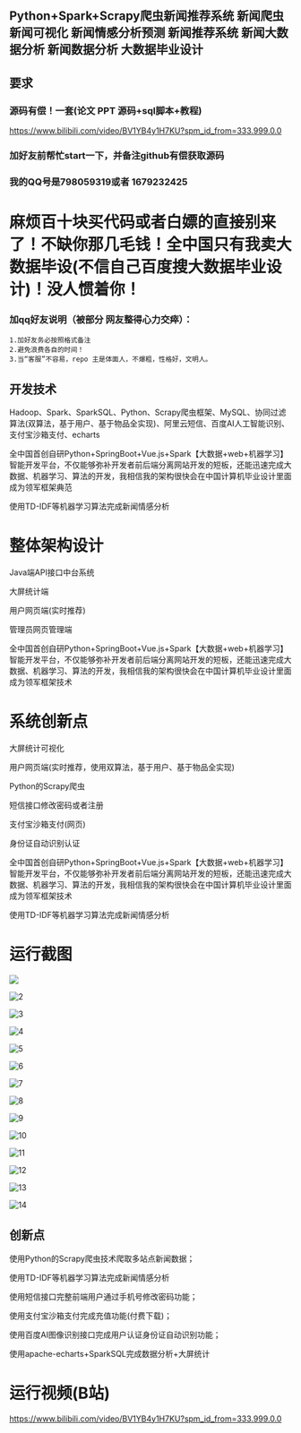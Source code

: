 ## Python+Spark+Scrapy爬虫新闻推荐系统 新闻爬虫 新闻可视化 新闻情感分析预测 新闻推荐系统 新闻大数据分析 新闻数据分析 大数据毕业设计

## 要求
### 源码有偿！一套(论文 PPT 源码+sql脚本+教程)

https://www.bilibili.com/video/BV1YB4y1H7KU?spm_id_from=333.999.0.0

### 
### 加好友前帮忙start一下，并备注github有偿获取源码
### 我的QQ号是798059319或者 1679232425

# 麻烦百十块买代码或者白嫖的直接别来了！不缺你那几毛钱！全中国只有我卖大数据毕设(不信自己百度搜大数据毕业设计)！没人惯着你！

### 加qq好友说明（被部分 网友整得心力交瘁）：
    1.加好友务必按照格式备注
    2.避免浪费各自的时间！
    3.当“客服”不容易，repo 主是体面人，不爆粗，性格好，文明人。





## 开发技术
Hadoop、Spark、SparkSQL、Python、Scrapy爬虫框架、MySQL、协同过滤算法(双算法，基于用户、基于物品全实现)、阿里云短信、百度AI人工智能识别、支付宝沙箱支付、echarts

全中国首创自研Python+SpringBoot+Vue.js+Spark【大数据+web+机器学习】智能开发平台，不仅能够弥补开发者前后端分离网站开发的短板，还能迅速完成大数据、机器学习、算法的开发，我相信我的架构很快会在中国计算机毕业设计里面成为领军框架典范

使用TD-IDF等机器学习算法完成新闻情感分析

# 整体架构设计

Java端API接口中台系统

大屏统计端

用户网页端(实时推荐)

管理员网页管理端

全中国首创自研Python+SpringBoot+Vue.js+Spark【大数据+web+机器学习】智能开发平台，不仅能够弥补开发者前后端分离网站开发的短板，还能迅速完成大数据、机器学习、算法的开发，我相信我的架构很快会在中国计算机毕业设计里面成为领军框架技术



 

 

# 系统创新点

大屏统计可视化

用户网页端(实时推荐，使用双算法，基于用户、基于物品全实现) 

Python的Scrapy爬虫

短信接口修改密码或者注册

支付宝沙箱支付(网页)

身份证自动识别认证

全中国首创自研Python+SpringBoot+Vue.js+Spark【大数据+web+机器学习】智能开发平台，不仅能够弥补开发者前后端分离网站开发的短板，还能迅速完成大数据、机器学习、算法的开发，我相信我的架构很快会在中国计算机毕业设计里面成为领军框架技术

使用TD-IDF等机器学习算法完成新闻情感分析

# 运行截图

![](1.png)

![2](2.jpg)

![3](3.jpg)

![4](4.png)

![5](5.png)

![6](6.png)

![7](7.png)

![8](8.png)

![9](9.png)

![10](10.png)

![11](11.png)

![12](12.png)

![13](13.png)

![14](14.png)













## 创新点

使用Python的Scrapy爬虫技术爬取多站点新闻数据；

使用TD-IDF等机器学习算法完成新闻情感分析

使用短信接口完整前端用户通过手机号修改密码功能；

使用支付宝沙箱支付完成充值功能(付费下载)；

使用百度AI图像识别接口完成用户认证身份证自动识别功能；

使用apache-echarts+SparkSQL完成数据分析+大屏统计









# 运行视频(B站)

https://www.bilibili.com/video/BV1YB4y1H7KU?spm_id_from=333.999.0.0





